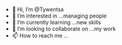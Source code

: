 - 👋 Hi, I’m @Tywentsa
- 👀 I’m interested in ...managing people
- 🌱 I’m currently learning ...new skills
- 💞️ I’m looking to collaborate on ...my work
- 📫 How to reach me ...

<!---
Tywentsa/Tywentsa is a ✨ special ✨ repository because its `README.md` (this file) appears on your GitHub profile.
You can click the Preview link to take a look at your changes.
--->
